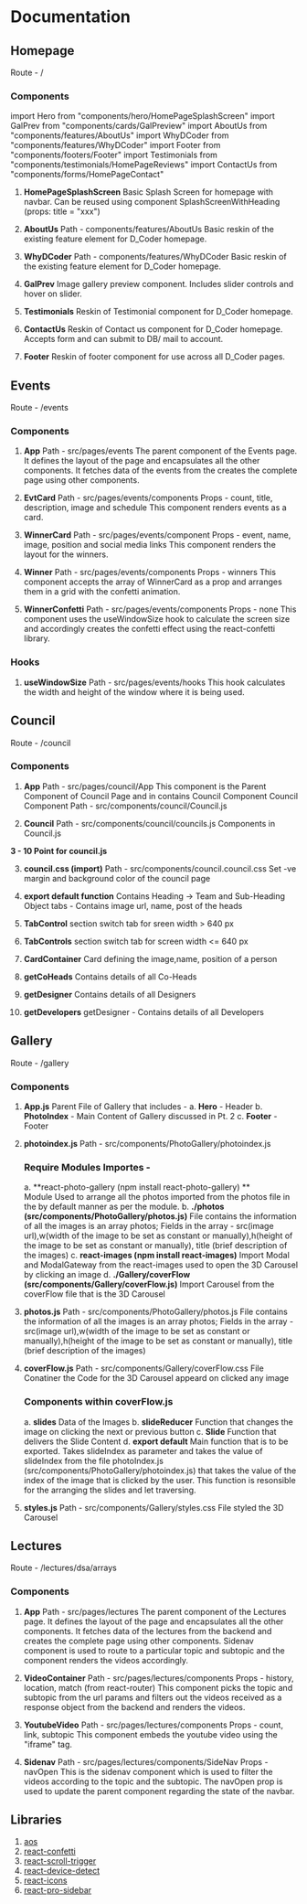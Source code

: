 # Documentation

## Homepage

Route - /

### Components
import Hero from "components/hero/HomePageSplashScreen"
import GalPrev from "components/cards/GalPreview"
import AboutUs from "components/features/AboutUs"
import WhyDCoder from "components/features/WhyDCoder"
import Footer from "components/footers/Footer"
import Testimonials from "components/testimonials/HomePageReviews"
import ContactUs from "components/forms/HomePageContact"

1. **HomePageSplashScreen**
   Basic Splash Screen for homepage with navbar. Can be reused using component SplashScreenWithHeading (props: title = "xxx")

2. **AboutUs**
   Path - components/features/AboutUs
   Basic reskin of the existing feature element for D_Coder homepage.

3. **WhyDCoder**
   Path - components/features/WhyDCoder
   Basic reskin of the existing feature element for D_Coder homepage.

4. **GalPrev**
   Image gallery preview component. Includes slider controls and hover on slider.

5. **Testimonials**
   Reskin of Testimonial component for D_Coder homepage.

6. **ContactUs**
   Reskin of Contact us component for D_Coder homepage. Accepts form and can submit to DB/ mail to account.
   
7. **Footer**
   Reskin of footer component for use across all D_Coder pages.



## Events

Route - /events

### Components

1. **App**
   Path - src/pages/events
   The parent component of the Events page.
   It defines the layout of the page and encapsulates all the other components.
   It fetches data of the events from the creates the complete page using other components.

2. **EvtCard**
   Path - src/pages/events/components
   Props - count, title, description, image and schedule
   This component renders events as a card.

3. **WinnerCard**
   Path - src/pages/events/component
   Props - event, name, image, position and social media links
   This component renders the layout for the winners.

4. **Winner**
   Path - src/pages/events/components
   Props - winners
   This component accepts the array of WinnerCard as a prop
   and arranges them in a grid with the confetti animation.

5. **WinnerConfetti**
   Path - src/pages/events/components
   Props - none
   This component uses the useWindowSize hook to calculate
   the screen size and accordingly creates the confetti effect
   using the react-confetti library.
   
   
  
### Hooks

1. **useWindowSize**
   Path - src/pages/events/hooks
   This hook calculates the width and height of the window where it is being used.
   
## Council 

Route - /council

### Components

1. **App**
   Path - src/pages/council/App
   This component is the Parent Component of Council Page
   and in contains Council Component 
      Council Component Path - src/components/council/Council.js
      
2. **Council**
   Path - src/components/council/councils.js
   Components in Council.js


**3 - 10 Point for council.js**

3. **council.css (import)**
   Path - src/components/council.council.css
   Set -ve margin and background color of the council page
   
4. **export default function**
   Contains Heading -> Team
   and Sub-Heading
   Object tabs - Contains image url, name, post of the heads
   
5. **TabControl** 
   section switch tab for sreen width > 640 px
   
6. **TabControls**
   section switch tab for screen width <= 640 px
   
7. **CardContainer**
   Card defining the image,name, position of a person
   
8. **getCoHeads**
   Contains details of all Co-Heads
   
9. **getDesigner** 
   Contains details of all Designers
   
10. **getDevelopers**
   getDesigner - 
   Contains details of all Developers
         
         
## Gallery 

Route - /gallery

### Components
   1. **App.js**
      Parent File of Gallery that includes - 
      a. **Hero** - Header 
      b. **PhotoIndex** - Main Content of Gallery discussed in Pt. 2
      c. **Footer** - Footer
      
   2. **photoindex.js**
      Path - src/components/PhotoGallery/photoindex.js
      ### Require Modules Importes - 
      a. **react-photo-gallery     (npm install react-photo-gallery) **   
         Module Used to arrange all the photos imported from the photos file in the by default manner as per the module.
      b. **./photos                (src/components/PhotoGallery/photos.js)**
         File contains the information of all the images is an array photos; Fields in the array - src(image url),w(width of the image to be set as constant or manually),h(height of the image to be set as constant or manually), title (brief description of the images)
      c. **react-images            (npm install react-images)**
         Import Modal and ModalGateway from the react-images used to open the 3D Carousel by clicking an image
      d. **./Gallery/coverFlow     (src/components/Gallery/coverFlow.js)**
         Import Carousel from the coverFlow file that is the 3D Carousel
         
         
   3. **photos.js**
      Path - src/components/PhotoGallery/photos.js
      File contains the information of all the images is an array photos; Fields in the array - src(image url),w(width of the image to be set as constant or manually),h(height of the image to be set as constant or manually), title (brief description of the images)
      
   4. **coverFlow.js**
       Path - src/components/Gallery/coverFlow.css
       File Conatiner the Code for the 3D Carousel appeard on clicked any image
       
       ### Components within coverFlow.js
       a. **slides** 
          Data of the Images
       b. **slideReducer**
          Function that changes the image on clicking the next or previous button
       c. **Slide**
          Function that delivers the Slide Content
       d. **export default**
          Main function that is to be exported. Takes slideIndex as parameter and takes the value of slideIndex from the file photoIndex.js (src/components/PhotoGallery/photoindex.js) that takes the value of the index of the image that is clicked by the user. This function is resonsible for the arranging the slides and let traversing.
       
   5. **styles.js**
      Path - src/components/Gallery/styles.css
      File styled the 3D Carousel

## Lectures

Route - /lectures/dsa/arrays

### Components

1. **App**
   Path - src/pages/lectures
   The parent component of the Lectures page.
   It defines the layout of the page and encapsulates all the other components.
   It fetches data of the lectures from the backend and creates the complete page using other components.
   Sidenav component is used to route to a particular topic and subtopic and the component renders the videos
   accordingly.

2. **VideoContainer**
   Path - src/pages/lectures/components
   Props - history, location, match (from react-router)
   This component picks the topic and subtopic from the url params and filters out the videos
   received as a response object from the backend and renders the videos.

3. **YoutubeVideo**
   Path - src/pages/lectures/components
   Props - count, link, subtopic
   This component embeds the youtube video using the "iframe" tag.

4. **Sidenav**
   Path - src/pages/lectures/components/SideNav
   Props - navOpen
   This is the sidenav component which is used to filter the videos according to
   the topic and the subtopic. The navOpen prop is used to update the parent component
   regarding the state of the navbar.


## Libraries

1. [aos](https://www.npmjs.com/package/aos)
2. [react-confetti](https://www.npmjs.com/package/react-confetti)
3. [react-scroll-trigger](https://www.npmjs.com/package/react-scroll-trigger)
4. [react-device-detect](https://www.npmjs.com/package/react-device-detect)
5. [react-icons](https://www.npmjs.com/package/react-icons)
6. [react-pro-sidebar](https://www.npmjs.com/package/react-pro-sidebar)
